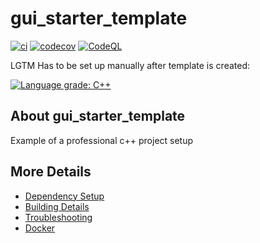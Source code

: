 # gui_starter_template

[![ci](https://github.com/RyanPaulMcKenna/gui_starter_template/actions/workflows/ci.yml/badge.svg)](https://github.com/RyanPaulMcKenna/gui_starter_template/actions/workflows/ci.yml)
[![codecov](https://codecov.io/gh/RyanPaulMcKenna/gui_starter_template/branch/main/graph/badge.svg)](https://codecov.io/gh/RyanPaulMcKenna/gui_starter_template)
[![CodeQL](https://github.com/RyanPaulMcKenna/gui_starter_template/actions/workflows/codeql-analysis.yml/badge.svg)](https://github.com/RyanPaulMcKenna/gui_starter_template/actions/workflows/codeql-analysis.yml)

LGTM Has to be set up manually after template is created:

[![Language grade: C++](https://img.shields.io/lgtm/grade/cpp/github/RyanPaulMcKenna/gui_starter_template)](https://lgtm.com/projects/g/RyanPaulMcKenna/gui_starter_template/context:cpp)

## About gui_starter_template
Example of a professional c++ project setup


## More Details

 * [Dependency Setup](README_dependencies.md)
 * [Building Details](README_building.md)
 * [Troubleshooting](README_troubleshooting.md)
 * [Docker](README_docker.md)
